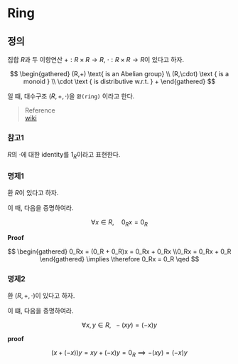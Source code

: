 # Ring
## 정의
집합 $R$과 두 이항연산 $+:R \times R \rightarrow R$, $\cdot : R \times R \rightarrow R$이 있다고 하자.

$$ \begin{gathered} (R,+) \text{ is an Abelian group} \\ (R,\cdot) \text { is a monoid } \\ \cdot \text { is distributive w.r.t. } + \end{gathered} $$

일 떄, 대수구조 $(R,+,\cdot)$을 `환(ring)` 이라고 한다.

> Reference  
> [wiki](https://en.wikipedia.org/wiki/Ring_(mathematics)#Definition)

### 참고1
$R$의 $\cdot$에 대한 identity를 $1_R$이라고 표현한다.



### 명제1
환 $R$이 있다고 하자.

이 때, 다음을 증명하여라.

$$\forall x \in R, \quad 0_Rx =0_R$$

**Proof**

$$ \begin{gathered} 0_Rx  = (0_R + 0_R)x = 0_Rx + 0_Rx \\0_Rx = 0_Rx + 0_R \end{gathered} \implies \therefore 0_Rx = 0_R \qed $$

### 명제2

환 $(R,+,\cdot)$이 있다고 하자.

이 떄, 다음을 증명하여라.

$$ \forall x,y \in R, \enspace -(xy)=(-x)y$$

**proof**

$$ (x + (-x))y = xy + (-x)y = 0_R \implies -(xy) = (-x)y $$

